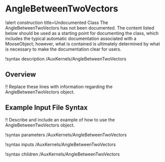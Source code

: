 # AngleBetweenTwoVectors

!alert construction title=Undocumented Class
The AngleBetweenTwoVectors has not been documented. The content listed below should be used as a starting point for
documenting the class, which includes the typical automatic documentation associated with a
MooseObject; however, what is contained is ultimately determined by what is necessary to make the
documentation clear for users.

!syntax description /AuxKernels/AngleBetweenTwoVectors

## Overview

!! Replace these lines with information regarding the AngleBetweenTwoVectors object.

## Example Input File Syntax

!! Describe and include an example of how to use the AngleBetweenTwoVectors object.

!syntax parameters /AuxKernels/AngleBetweenTwoVectors

!syntax inputs /AuxKernels/AngleBetweenTwoVectors

!syntax children /AuxKernels/AngleBetweenTwoVectors
